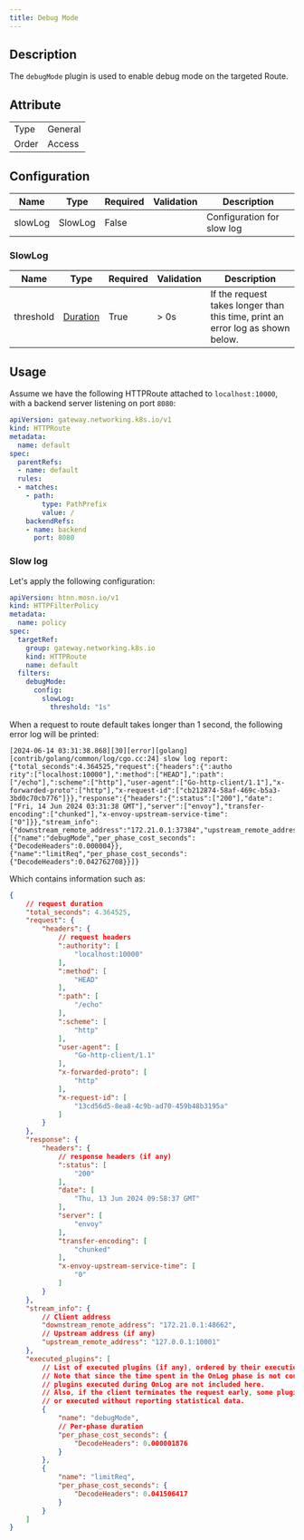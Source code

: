 ```yaml
---
title: Debug Mode
---
```


## Description

The `debugMode` plugin is used to enable debug mode on the targeted Route.

## Attribute

|       |         |
|-------|---------|
| Type  | General |
| Order | Access  |

## Configuration

| Name    | Type    | Required | Validation | Description       |
|---------|---------|----------|------------|-------------------|
| slowLog | SlowLog | False    |            | Configuration for slow log |

### SlowLog

| Name      | Type                            | Required | Validation | Description                                                                 |
|-----------|---------------------------------|----------|------------|-----------------------------------------------------------------------------|
| threshold | [Duration](../../type#duration) | True     | > 0s       | If the request takes longer than this time, print an error log as shown below. |

## Usage

Assume we have the following HTTPRoute attached to `localhost:10000`, with a backend server listening on port `8080`:

```yaml
apiVersion: gateway.networking.k8s.io/v1
kind: HTTPRoute
metadata:
  name: default
spec:
  parentRefs:
  - name: default
  rules:
  - matches:
    - path:
        type: PathPrefix
        value: /
    backendRefs:
    - name: backend
      port: 8080
```

### Slow log

Let's apply the following configuration:

```yaml
apiVersion: htnn.mosn.io/v1
kind: HTTPFilterPolicy
metadata:
  name: policy
spec:
  targetRef:
    group: gateway.networking.k8s.io
    kind: HTTPRoute
    name: default
  filters:
    debugMode:
      config:
        slowLog:
          threshold: "1s"
```

When a request to route default takes longer than 1 second, the following error log will be printed:

```
[2024-06-14 03:31:38.868][30][error][golang] [contrib/golang/common/log/cgo.cc:24] slow log report: {"total_seconds":4.364525,"request":{"headers":{":autho
rity":["localhost:10000"],":method":["HEAD"],":path":["/echo"],":scheme":["http"],"user-agent":["Go-http-client/1.1"],"x-forwarded-proto":["http"],"x-request-id":["cb212874-58af-469c-b5a3-3bd0c70cb776"]}},"response":{"headers":{":status":["200"],"date":["Fri, 14 Jun 2024 03:31:38 GMT"],"server":["envoy"],"transfer-encoding":["chunked"],"x-envoy-upstream-service-time":["0"]}},"stream_info":{"downstream_remote_address":"172.21.0.1:37384","upstream_remote_address":"127.0.0.1:10001"},"executed_plugins":[{"name":"debugMode","per_phase_cost_seconds":{"DecodeHeaders":0.000004}},{"name":"limitReq","per_phase_cost_seconds":{"DecodeHeaders":0.042762708}}]}
```

Which contains information such as:

```json
{
    // request duration
    "total_seconds": 4.364525,
    "request": {
        "headers": {
            // request headers
            ":authority": [
                "localhost:10000"
            ],
            ":method": [
                "HEAD"
            ],
            ":path": [
                "/echo"
            ],
            ":scheme": [
                "http"
            ],
            "user-agent": [
                "Go-http-client/1.1"
            ],
            "x-forwarded-proto": [
                "http"
            ],
            "x-request-id": [
                "13cd56d5-8ea8-4c9b-ad70-459b48b3195a"
            ]
        }
    },
    "response": {
        "headers": {
            // response headers (if any)
            ":status": [
                "200"
            ],
            "date": [
                "Thu, 13 Jun 2024 09:58:37 GMT"
            ],
            "server": [
                "envoy"
            ],
            "transfer-encoding": [
                "chunked"
            ],
            "x-envoy-upstream-service-time": [
                "0"
            ]
        }
    },
    "stream_info": {
        // Client address
        "downstream_remote_address": "172.21.0.1:48662",
        // Upstream address (if any)
        "upstream_remote_address": "127.0.0.1:10001"
    },
    "executed_plugins": [
        // List of executed plugins (if any), ordered by their execution sequence.
        // Note that since the time spent in the OnLog phase is not counted into the request duration,
        // plugins executed during OnLog are not included here.
        // Also, if the client terminates the request early, some plugins may not be executed,
        // or executed without reporting statistical data.
        {
            "name": "debugMode",
            // Per-phase duration
            "per_phase_cost_seconds": {
                "DecodeHeaders": 0.000001876
            }
        },
        {
            "name": "limitReq",
            "per_phase_cost_seconds": {
                "DecodeHeaders": 0.041506417
            }
        }
    ]
}
```
